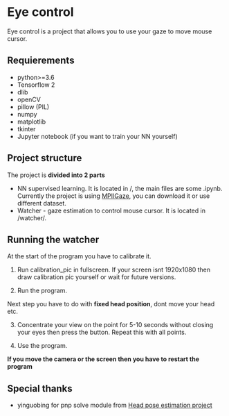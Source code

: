 # Eye control

Eye control is a project that allows you to use your gaze to move mouse cursor.

## Requierements

* python>=3.6
* Tensorflow 2
* dlib
* openCV
* pillow (PIL)
* numpy
* matplotlib
* tkinter
* Jupyter notebook (if you want to train your NN yourself)

## Project structure

The project is **divided into 2 parts**

* NN supervised learning. It is located in /, the main files are some .ipynb. Currently the project is using [MPIIGaze](https://www.mpi-inf.mpg.de/departments/computer-vision-and-machine-learning/research/gaze-based-human-computer-interaction/appearance-based-gaze-estimation-in-the-wild/), you can download it or use different dataset.
* Watcher - gaze estimation to control mouse cursor. It is located in /watcher/.

## Running the watcher

At the start of the program you have to calibrate it.

1. Run calibration_pic in fullscreen. If your screen isnt 1920x1080 then draw calibration pic yourself or wait for future versions.

2. Run the program.

Next step you have to do with **fixed head position**, dont move your head etc.

3. Concentrate your view on the point for 5-10 seconds without closing your eyes then press the button. Repeat this with all points.

4. Use the program.

**If you move the camera or the screen then you have to restart the program**

## Special thanks

*  yinguobing for pnp solve module from [Head pose estimation project](https://github.com/yinguobing/head-pose-estimation) 
